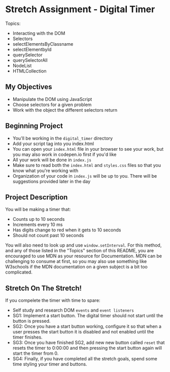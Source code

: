 # Stretch Assignment - Digital Timer

Topics:

- Interacting with the DOM
- Selectors
- selectElementsByClassname
- selectElementbyId
- querySelector
- querySelectorAll
- NodeList
- HTMLCollection

## My Objectives

- Manipulate the DOM using JavaScript
- Choose selectors for a given problem
- Work with the object the different selectors return

## Beginning Project

- You'll be working in the `digital_timer` directory
- Add your script tag into you index.html
- You can open your `index.html` file in your browser to see your work, but you may also work in codepen.io first if you'd like
- All your work will be done in `index.js`
- Make sure to read both the `index.html` and `styles.css` files so that you know what you're working with
- Organization of your code in `index.js` will be up to you. There will be suggestions provided later in the day

## Project Description

You will be making a timer that:

- Counts up to 10 seconds
- Increments every 10 ms
- Has digits change to red when it gets to 10 seconds
- Should not count past 10 seconds

You will also need to look up and use `window.setInterval`. For this method, and any of those listed in the "Topics" section of this README, you are encouraged to use MDN as your resource for Documentation. MDN can be challenging to consume at first, so you may also use something like W3schools if the MDN documentation on a given subject is a bit too complicated.

## Stretch On The Stretch!

If you compelete the timer with time to spare:

- Self study and research DOM `events` and `event listeners`
- SG1: Implement a start button. The digital timer should not start until the button is pressed.
- SG2: Once you have a start button working, configure it so that when a user presses the start button it is disabled and not enabled until the timer finishes.
- SG3: Once you have finished SG2, add new new button called `reset` that resets the timer to 0:00:00 and then pressing the start button again will start the timer from 0.
- SG4: Finally, if you have completed all the stretch goals, spend some time styling your timer and buttons.

